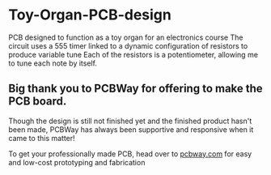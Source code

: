 # Toy-Organ-PCB-design


PCB designed to function as a toy organ for an electronics course 
The circuit uses a 555 timer linked to a dynamic configuration of resistors to produce variable tune
Each of the resistors is a potentiometer, allowing me to tune each note by itself.

## Big thank you to PCBWay for offering to make the PCB board.
Though the design is still not finished yet and the finished product hasn't been made, PCBWay has always been supportive and responsive when it came to this matter!

To get your professionally made PCB, head over to [pcbway.com](pcbway.com) for easy and low-cost prototyping and fabrication
